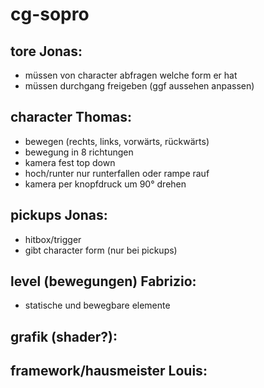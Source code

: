# cg-sopro

## tore Jonas:
- müssen von character abfragen welche form er hat
- müssen durchgang freigeben (ggf aussehen anpassen)

## character Thomas:
- bewegen (rechts, links, vorwärts, rückwärts)
- bewegung in 8 richtungen
- kamera fest top down
- hoch/runter nur runterfallen oder rampe rauf
- kamera per knopfdruck um 90° drehen

## pickups Jonas:
- hitbox/trigger
- gibt character form (nur bei pickups)

## level (bewegungen) Fabrizio:
- statische und bewegbare elemente

## grafik (shader?):

## framework/hausmeister Louis:
